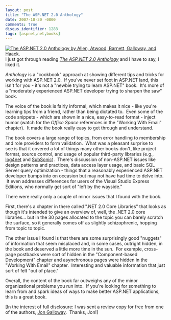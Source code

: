 ```yaml
---
layout: post
title: "The ASP.NET 2.0 Anthology"
date: 2007-10-30 -0800
comments: true
disqus_identifier: 1283
tags: [aspnet,net,books]
---
```

[![The ASP.NET 2.0 Anthology by Allen, Atwood, Barnett, Galloway, and
Haack.](https://hyqi8g.dm2303.livefilestore.com/y2pSolGfXYa6aUtHi3NALnh2eL-mvEHtQDrXAKgHvBFBkjsWgfFOmdTk5PzmaVVWR8wEp9ocOHvcrDYVPqrN5av1hSewELTlmsEYvfRSLcx39c/20071030aspnetanthology.jpg?psid=1)](http://www.amazon.com/gp/product/098028581X?ie=UTF8&tag=mhsvortex&linkCode=as2&camp=1789&creative=9325&creativeASIN=098028581X)I
just got through reading *[The ASP.NET 2.0
Anthology](http://www.amazon.com/gp/product/098028581X?ie=UTF8&tag=mhsvortex&linkCode=as2&camp=1789&creative=9325&creativeASIN=098028581X)*
and I have to say, I liked it.

*Anthology* is a "cookbook" approach at showing different tips and
tricks for working with ASP.NET 2.0.  If you've never set foot in
ASP.NET land, this isn't for you - it's not a "newbie trying to learn
ASP.NET" book.  It's more of a "moderately experienced ASP.NET developer
trying to sharpen the saw" book.

The voice of the book is fairly informal, which makes it nice - like
you're learning tips from a friend, rather than being dictated to.  Even
some of the code snippets - which are shown in a nice, easy-to-read
format - inject humor (watch for the *Office Space* references in the
"Working With Email" chapter).  It made the book really easy to get
through and understand.

The book covers a large range of topics, from error handling to
membership and role providers to form validation.  What was a pleasant
surprise to see is that it covered a lot of things many other books
don't, like project format, source control, and usage of popular
third-party libraries (e.g.,
[log4net](http://logging.apache.org/log4net/) and
[SubSonic](http://www.subsonicproject.com/)).  There's discussion of
non-ASP.NET issues like design patterns and practices, data access layer
usage, and basic SQL Server query optimization - things that a
reasonably experienced ASP.NET developer bumps into on occasion but may
not have had time to delve into.  It even addresses differences for
users of the Visual Studio Express Editions, who normally get sort of
"left by the wayside."

There were really only a couple of minor issues that I found with the
book.

First, there's a chapter in there called ".NET 2.0 Core Libraries" that
looks as though it's intended to give an overview of, well, the .NET 2.0
core libraries... but in the 30 pages allocated to the topic you can
barely scratch the surface, so it generally comes off as slightly
schizophrenic, hopping from topic to topic.

The other issue I found is that there are some surprisingly good
"nuggets" of information that seem misplaced and, in some cases,
outright hidden, in the book and deserved a little more time in the
sun.  For example, cross-page postbacks were sort of hidden in the
"Component-based Development" chapter and asynchronous pages were hidden
in the "Working With Email" chapter.  Interesting and valuable
information that just sort of felt "out of place."

Overall, the content of the book far outweighs any of the minor
organizational problems you run into.  If you're looking for something
to learn from and spark ideas of ways to make better ASP.NET
applications, this is a great book.

[In the interest of full disclosure: I was sent a review copy for free
from one of the authors, [Jon
Galloway](http://weblogs.asp.net/jgalloway/).  Thanks, Jon!]

